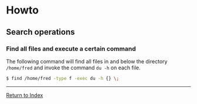 # Howto

## Search operations

### Find all files and execute a certain command

The following command will find all files in and below the directory `/home/fred` and invoke the command `du -h` on each file.

```bash
$ find /home/fred -type f -exec du -h {} \;
```

---
[Return to Index](../README.md)
